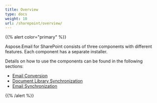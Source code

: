 ```yaml
---
title: Overview
type: docs
weight: 10
url: /sharepoint/overview/
---
```



{{% alert color="primary" %}} 

Aspose.Email for SharePoint consists of three components with different features. Each component has a separate installer. 

Details on how to use the components can be found in the following sections:

- [Email Conversion](/sharepoint/email-conversion//)
- [Document Library Synchronization](/sharepoint/document-library-synchronization//)
- [Email Synchronization](/sharepoint/email-synchronization//)

{{% /alert %}}
